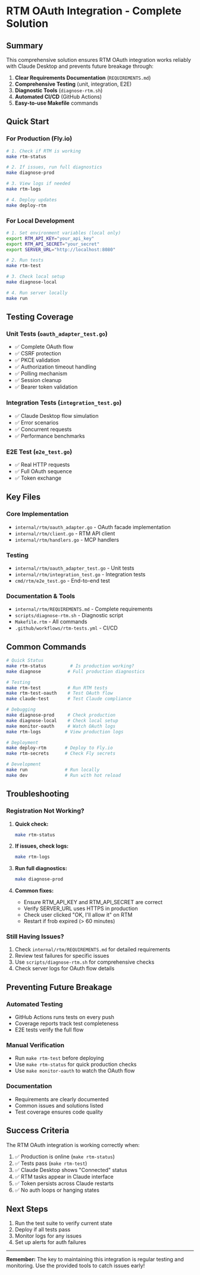 # RTM OAuth Integration - Complete Solution

## Summary

This comprehensive solution ensures RTM OAuth integration works reliably with Claude Desktop and prevents future breakage through:

1. **Clear Requirements Documentation** (`REQUIREMENTS.md`)
2. **Comprehensive Testing** (unit, integration, E2E)
3. **Diagnostic Tools** (`diagnose-rtm.sh`)
4. **Automated CI/CD** (GitHub Actions)
5. **Easy-to-use Makefile** commands

## Quick Start

### For Production (Fly.io)

```bash
# 1. Check if RTM is working
make rtm-status

# 2. If issues, run full diagnostics
make diagnose-prod

# 3. View logs if needed
make rtm-logs

# 4. Deploy updates
make deploy-rtm
```

### For Local Development

```bash
# 1. Set environment variables (local only)
export RTM_API_KEY="your_api_key"
export RTM_API_SECRET="your_secret"
export SERVER_URL="http://localhost:8080"

# 2. Run tests
make rtm-test

# 3. Check local setup
make diagnose-local

# 4. Run server locally
make run
```

## Testing Coverage

### Unit Tests (`oauth_adapter_test.go`)
- ✅ Complete OAuth flow
- ✅ CSRF protection
- ✅ PKCE validation
- ✅ Authorization timeout handling
- ✅ Polling mechanism
- ✅ Session cleanup
- ✅ Bearer token validation

### Integration Tests (`integration_test.go`)
- ✅ Claude Desktop flow simulation
- ✅ Error scenarios
- ✅ Concurrent requests
- ✅ Performance benchmarks

### E2E Test (`e2e_test.go`)
- ✅ Real HTTP requests
- ✅ Full OAuth sequence
- ✅ Token exchange

## Key Files

### Core Implementation
- `internal/rtm/oauth_adapter.go` - OAuth facade implementation
- `internal/rtm/client.go` - RTM API client
- `internal/rtm/handlers.go` - MCP handlers

### Testing
- `internal/rtm/oauth_adapter_test.go` - Unit tests
- `internal/rtm/integration_test.go` - Integration tests
- `cmd/rtm/e2e_test.go` - End-to-end test

### Documentation & Tools
- `internal/rtm/REQUIREMENTS.md` - Complete requirements
- `scripts/diagnose-rtm.sh` - Diagnostic script
- `Makefile.rtm` - All commands
- `.github/workflows/rtm-tests.yml` - CI/CD

## Common Commands

```bash
# Quick Status
make rtm-status         # Is production working?
make diagnose          # Full production diagnostics

# Testing
make rtm-test          # Run RTM tests
make rtm-test-oauth    # Test OAuth flow
make claude-test       # Test Claude compliance

# Debugging
make diagnose-prod     # Check production
make diagnose-local    # Check local setup
make monitor-oauth     # Watch OAuth logs
make rtm-logs         # View production logs

# Deployment
make deploy-rtm       # Deploy to Fly.io
make rtm-secrets      # Check Fly secrets

# Development
make run              # Run locally
make dev              # Run with hot reload
```

## Troubleshooting

### Registration Not Working?

1. **Quick check:**
   ```bash
   make rtm-status
   ```

2. **If issues, check logs:**
   ```bash
   make rtm-logs
   ```

3. **Run full diagnostics:**
   ```bash
   make diagnose-prod
   ```

4. **Common fixes:**
   - Ensure RTM_API_KEY and RTM_API_SECRET are correct
   - Verify SERVER_URL uses HTTPS in production
   - Check user clicked "OK, I'll allow it" on RTM
   - Restart if frob expired (> 60 minutes)

### Still Having Issues?

1. Check `internal/rtm/REQUIREMENTS.md` for detailed requirements
2. Review test failures for specific issues
3. Use `scripts/diagnose-rtm.sh` for comprehensive checks
4. Check server logs for OAuth flow details

## Preventing Future Breakage

### Automated Testing
- GitHub Actions runs tests on every push
- Coverage reports track test completeness
- E2E tests verify the full flow

### Manual Verification
- Run `make rtm-test` before deploying
- Use `make rtm-status` for quick production checks
- Use `make monitor-oauth` to watch the OAuth flow

### Documentation
- Requirements are clearly documented
- Common issues and solutions listed
- Test coverage ensures code quality

## Success Criteria

The RTM OAuth integration is working correctly when:

1. ✅ Production is online (`make rtm-status`)
2. ✅ Tests pass (`make rtm-test`)
3. ✅ Claude Desktop shows "Connected" status
4. ✅ RTM tasks appear in Claude interface
5. ✅ Token persists across Claude restarts
6. ✅ No auth loops or hanging states

## Next Steps

1. Run the test suite to verify current state
2. Deploy if all tests pass
3. Monitor logs for any issues
4. Set up alerts for auth failures

---

**Remember:** The key to maintaining this integration is regular testing and monitoring. Use the provided tools to catch issues early!

